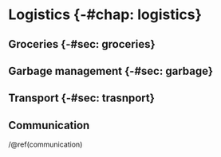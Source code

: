 # Logistics {-#chap: logistics}

## Groceries {-#sec: groceries}

## Garbage management {-#sec: garbage}

## Transport {-#sec: trasnport}

## Communication 

/@ref(communication)
